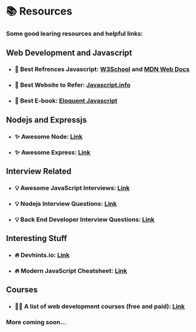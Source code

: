 # 📚 Resources

### Some good learing resources and helpful links:

## Web Development and Javascript

- ### 🔗 Best Refrences Javascript: [W3School](https://www.w3schools.com/js/) and [MDN Web Docs](https://developer.mozilla.org/en-US/docs/Web/JavaScript)
- ### 🔗 Best Website to Refer: [Javascript.info](https://javascript.info/)
- ### 🔗 Best E-book: [Eloquent Javascript](https://eloquentjavascript.net/)

## Nodejs and Expressjs

- ### ✨ Awesome Node: [Link](https://github.com/sindresorhus/awesome-nodejs)
- ### ✨ Awesome Express: [Link](https://github.com/rajikaimal/awesome-express)

## Interview Related

- ### 💡 Awesome JavaScript Interviews: [Link](https://github.com/rohan-paul/Awesome-JavaScript-Interviews)
- ### 💡 Nodejs Interview Questions: [Link](https://github.com/learning-zone/nodejs-interview-questions)
- ### 💡 Back End Developer Interview Questions: [Link](https://github.com/arialdomartini/Back-End-Developer-Interview-Questions)

## Interesting Stuff

- ### 🔥 Devhints.io: [Link](https://devhints.io/)
- ### 🔥 Modern JavaScript Cheatsheet: [Link](https://github.com/mbeaudru/modern-js-cheatsheet)

## Courses

- ### 👨‍🎓 A list of web development courses (free and paid): [Link](https://github.com/lndgalante/courses-list)

### More coming soon...
